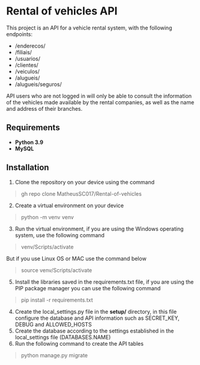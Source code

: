 # Rental of vehicles API

This project is an API for a vehicle rental system, with the following endpoints:

- /enderecos/
- /filiais/
- /usuarios/
- /clientes/
- /veiculos/
- /alugueis/
- /alugueis/seguros/

API users who are not logged in will only be able to consult the information of the vehicles made available by the rental companies, as well as the name and address of their branches.

## Requirements
* **Python 3.9**
* **MySQL**

## Installation
1. Clone the repository on your device using the command
> gh repo clone MatheusSC017/Rental-of-vehicles
2. Create a virtual environment on your device
> python -m venv venv
3. Run the virtual environment, if you are using the Windows operating system, use the following command
> venv/Scripts/activate

But if you use Linux OS or MAC use the command below
> source venv/Scripts/activate
5. Install the libraries saved in the requirements.txt file, if you are using the PIP package manager you can use the following command
> pip install -r requirements.txt
4. Create the local_settings.py file in the **setup/** directory, in this file configure the database and API information such as SECRET_KEY, DEBUG and ALLOWED_HOSTS
5. Create the database according to the settings established in the local_settings file (DATABASES.NAME)
6. Run the following command to create the API tables
> python manage.py migrate

